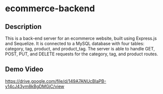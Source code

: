 # ecommerce-backend

## Description
This is a back-end server for an ecommerce website, built using Express.js and Sequelize. It is connected to a MySQL database with four tables: category, tag, product, and product_tag. The server is able to handle GET, POST, PUT, and DELETE requests for the category, tag, and product routes.

## Demo Video
https://drive.google.com/file/d/149A7ANUcBIaPB-y14cJ43ym8kBgDMGjC/view